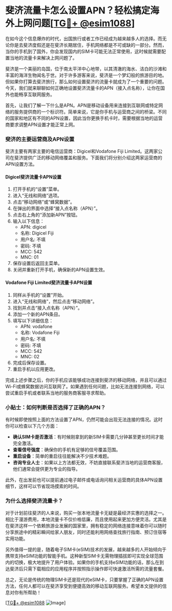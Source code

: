 # 斐济流量卡怎么设置APN？轻松搞定海外上网问题[[TG💪+ @esim1088](https://t.me/s/esim1088)]

在如今这个信息爆炸的时代，出国旅行或者工作已经成为越来越多人的选择。而无论你是去斐济度假还是在斐济长期居住，手机网络都是不可或缺的一部分。然而，当你的手机到了国外，你会发现国内的SIM卡可能无法正常使用，这时候就需要配置当地的流量卡来解决上网问题了。

斐济是一个美丽的岛国，位于南太平洋中心地带，以其清澈的海水、洁白的沙滩和丰富的海洋生物闻名于世。对于许多游客来说，斐济是一个梦幻般的旅游目的地。但如果你打算去斐济旅行，那么如何设置斐济的流量卡就成为了一个重要的问题。今天，我们就来聊聊如何正确地设置斐济流量卡的APN（接入点名称），让你在国外也能畅享互联网服务。

首先，让我们了解一下什么是APN。APN是移动设备用来连接到互联网或特定网络的服务提供商的一个标识符。简单来说，它是你手机与运营商之间的桥梁。不同的国家和地区有不同的APN设置，因此当你更换手机卡时，需要根据当地的运营商要求调整APN设置才能正常上网。

### 斐济的主要运营商及APN设置

斐济主要有两家主要的电信运营商：Digicel和Vodafone Fiji Limited。这两家公司在斐济提供广泛的移动网络覆盖和服务。下面我们将分别介绍这两家运营商的APN设置方法。

#### Digicel斐济流量卡APN设置

1. 打开手机的“设置”菜单。
2. 进入“无线和网络”选项。
3. 点击“移动网络”或“蜂窝数据”。
4. 在弹出的界面中选择“接入点名称（APN）”。
5. 点击右上角的“添加新APN”按钮。
6. 输入以下信息：
   - APN: digicel
   - 名称: Digicel Fiji
   - 用户名: 不填
   - 密码: 不填
   - MCC: 542
   - MNC: 01
7. 保存设置后返回主菜单。
8. 关闭并重新打开手机，确保新的APN设置生效。

#### Vodafone Fiji Limited斐济流量卡APN设置

1. 同样从手机的“设置”开始。
2. 进入“无线和网络”，然后点击“移动网络”。
3. 找到并点击“接入点名称（APN）”。
4. 添加一个新的APN条目。
5. 填写以下详细信息：
   - APN: vodafone
   - 名称: Vodafone Fiji
   - 用户名: 不填
   - 密码: 不填
   - MCC: 542
   - MNC: 02
6. 完成后保存设置。
7. 重启手机以应用更改。

完成上述步骤之后，你的手机应该能够成功连接到斐济的移动网络，并且可以通过Wi-Fi或蜂窝数据访问互联网了。如果遇到任何问题，比如无法连接到网络，可以尝试重启手机或者联系当地的服务商客服寻求帮助。

### 小贴士：如何判断是否选择了正确的APN？

有时候即使按照上面的方法设置了APN，仍然可能会出现无法连接的情况。这时你可以检查以下几个方面：

- **确认SIM卡是否激活**：有时候刚拿到的新SIM卡需要几分钟甚至更长时间才能完全激活。
- **查看信号强度**：确保你的手机有足够的信号覆盖范围。
- **重启设备**：简单的重启往往能解决不少技术难题。
- **咨询专业人士**：如果以上方法都无效，不妨直接联系斐济当地的运营商客服，他们通常会提供更为专业的指导。

此外，在出发前也可以提前通过电子邮件或电话询问相关运营商的具体APN设置细节，这样可以节省现场摸索的时间。

### 为什么选择斐济流量卡？

对于计划前往斐济的人来说，购买一张本地流量卡无疑是最经济实惠的选择之一。相比于漫游费用，本地流量卡不仅价格低廉，而且使用起来更加方便灵活。尤其是在斐济这样一个依赖旅游业发展的国家里，拥有稳定的网络连接意味着你可以随时分享旅途中的精彩瞬间给家人朋友，同时还能利用网络查找旅行指南、预订住宿等实用功能。

另外值得一提的是，随着电子SIM卡(eSIM)技术的发展，越来越多的人开始倾向于携带支持eSIM功能的智能手机。这种新型SIM卡无需物理插拔即可实现全球范围内的切换，极大地提升了用户体验。如果你的手机支持eSIM功能的话，那么在到达斐济后只需下载相应的应用程序并按照指示操作即可快速激活所需的流量套餐。

总之，无论是传统的物理SIM卡还是现代的eSIM卡，只要掌握了正确的APN设置方法，任何人都可以在斐济享受到便捷高效的移动互联网服务。希望本文提供的信息对你有所帮助！

[[TG💪+ @esim1088](https://t.me/s/esim1088) ![Image](https://i.postimg.cc/4NQfJmqS/Snipaste-2025-05-13-00-14-12.png)]